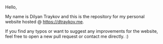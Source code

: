 Hello,

My name is Dilyan Traykov and this is the repository for my personal website hosted @ https://dtraykov.me.

If you find any typos or want to suggest any improvements for the website, feel free to open a new pull request or contact me directly. :)

